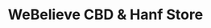 ---
title: "WeBelieve CBD & Hanf Store"
url: /heilbronn/webelieve-cbd-und-hanf-store/
shop: Hanf
---